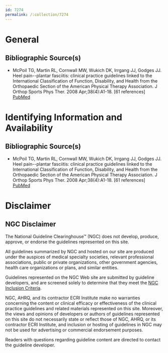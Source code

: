 ```yaml
---
id: 7274
permalink: /:collection/7274
---
```


# General

## Bibliographic Source(s)

- McPoil TG, Martin RL, Cornwall MW, Wukich DK, Irrgang JJ, Godges JJ. Heel pain--plantar fasciitis: clinical practice guidelines linked to the International Classification of Function, Disability, and Health from the Orthopaedic Section of the American Physical Therapy Association. J Orthop Sports Phys Ther. 2008 Apr;38(4):A1-18. [61 references] [ PubMed ](http://www.ncbi.nlm.nih.gov/entrez/query.fcgi?cmd=Retrieve&db=pubmed&dopt=Abstract&list_uids=18434670)

# Identifying Information and Availability

## Bibliographic Source(s)

- McPoil TG, Martin RL, Cornwall MW, Wukich DK, Irrgang JJ, Godges JJ. Heel pain--plantar fasciitis: clinical practice guidelines linked to the International Classification of Function, Disability, and Health from the Orthopaedic Section of the American Physical Therapy Association. J Orthop Sports Phys Ther. 2008 Apr;38(4):A1-18. [61 references] [ PubMed ](http://www.ncbi.nlm.nih.gov/entrez/query.fcgi?cmd=Retrieve&db=pubmed&dopt=Abstract&list_uids=18434670)

# Disclaimer

## NGC Disclaimer

The National Guideline Clearinghouse™ (NGC) does not develop, produce, approve, or endorse the guidelines represented on this site.

All guidelines summarized by NGC and hosted on our site are produced under the auspices of medical specialty societies, relevant professional associations, public or private organizations, other government agencies, health care organizations or plans, and similar entities.

Guidelines represented on the NGC Web site are submitted by guideline developers, and are screened solely to determine that they meet the [NGC Inclusion Criteria](/help-and-about/summaries/inclusion-criteria).

NGC, AHRQ, and its contractor ECRI Institute make no warranties concerning the content or clinical efficacy or effectiveness of the clinical practice guidelines and related materials represented on this site. Moreover, the views and opinions of developers or authors of guidelines represented on this site do not necessarily state or reflect those of NGC, AHRQ, or its contractor ECRI Institute, and inclusion or hosting of guidelines in NGC may not be used for advertising or commercial endorsement purposes.

Readers with questions regarding guideline content are directed to contact the guideline developer.


